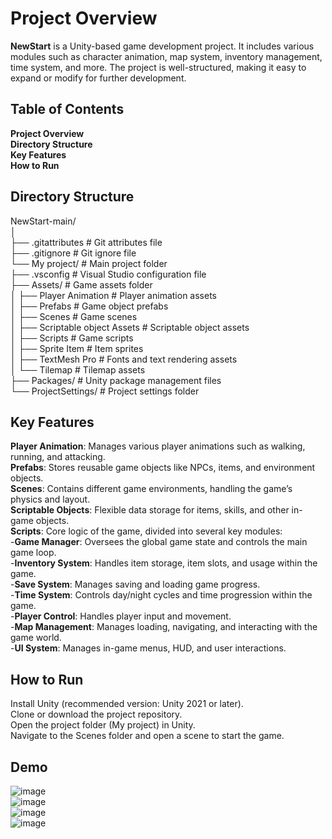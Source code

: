 # Project Overview

**NewStart** is a Unity-based game development project. It includes various modules such as character animation, map system, inventory management, time system, and more. The project is well-structured, making it easy to expand or modify for further development.


## Table of Contents   
**Project Overview**    
**Directory Structure**    
**Key Features**   
**How to Run**   

## Directory Structure
NewStart-main/                                 
│                                      
├── .gitattributes         # Git attributes file    
├── .gitignore             # Git ignore file    
└── My project/            # Main project folder    
    ├── .vsconfig          # Visual Studio configuration file    
    ├── Assets/            # Game assets folder   
    │   ├── Player Animation     # Player animation assets   
    │   ├── Prefabs               # Game object prefabs   
    │   ├── Scenes                # Game scenes   
    │   ├── Scriptable object Assets  # Scriptable object assets    
    │   ├── Scripts               # Game scripts    
    │   ├── Sprite Item           # Item sprites    
    │   ├── TextMesh Pro          # Fonts and text rendering assets    
    │   └── Tilemap               # Tilemap assets   
    ├── Packages/           # Unity package management files   
    └── ProjectSettings/    # Project settings folder   

## Key Features
**Player Animation**: Manages various player animations such as walking, running, and attacking.  
**Prefabs**: Stores reusable game objects like NPCs, items, and environment objects.  
**Scenes**: Contains different game environments, handling the game’s physics and layout.  
**Scriptable Objects**: Flexible data storage for items, skills, and other in-game objects.  
**Scripts**: Core logic of the game, divided into several key modules:  
    -**Game Manager**: Oversees the global game state and controls the main game loop.  
    -**Inventory System**: Handles item storage, item slots, and usage within the game.  
    -**Save System**: Manages saving and loading game progress.  
    -**Time System**: Controls day/night cycles and time progression within the game.  
    -**Player Control**: Handles player input and movement.  
    -**Map Management**: Manages loading, navigating, and interacting with the game world.  
    -**UI System**: Manages in-game menus, HUD, and user interactions.  


## How to Run
Install Unity (recommended version: Unity 2021 or later).  
Clone or download the project repository.  
Open the project folder (My project) in Unity.  
Navigate to the Scenes folder and open a scene to start the game.  

## Demo
![image](https://github.com/user-attachments/assets/ea70bbe7-74b1-438c-8b11-a82e92275dcd)  
![image](https://github.com/user-attachments/assets/764ba407-e43e-4070-a23c-f7a81bc19a07)  
![image](https://github.com/user-attachments/assets/ecc642aa-d52e-4979-aab1-21fc0c89376d)  
![image](https://github.com/user-attachments/assets/8306c14d-8a41-4235-bee5-8eea30310b34)





